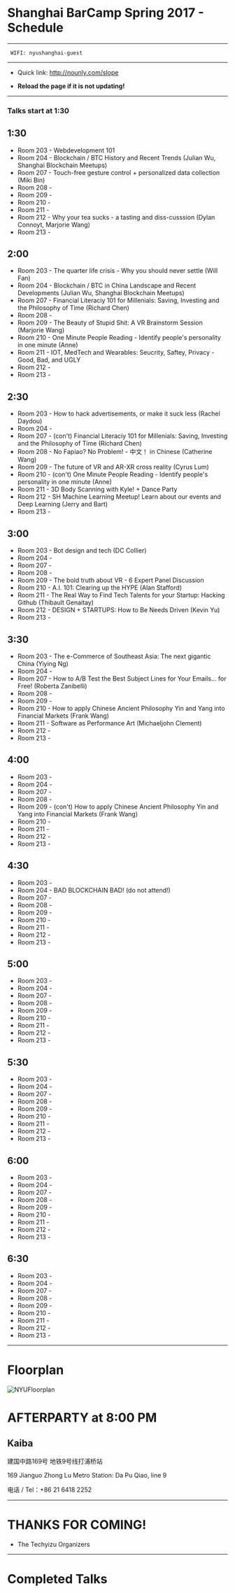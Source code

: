 # Shanghai BarCamp Spring 2017 - Schedule

--------------------------------
```
 WIFI: nyushanghai-guest
```
--------------------------------

* Quick link:  http://nounly.com/slope

* **Reload the page if it is not updating!**
--------------------------------

### Talks start at 1:30

## 1:30 

* Room 203 - Webdevelopment 101
* Room 204 - Blockchain / BTC History and Recent Trends (Julian Wu, Shanghai Blockchain Meetups)
* Room 207 - Touch-free gesture control + personalized data collection (Miki Bin)
* Room 208 - 
* Room 209 - 
* Room 210 - 
* Room 211 - 
* Room 212 - Why your tea sucks - a tasting and diss-cusssion (Dylan Connoyt, Marjorie Wang)
* Room 213 - 

## 2:00 

* Room 203 - The quarter life crisis - Why you should never settle (Will Fan)
* Room 204 - Blockchain / BTC in China Landscape and Recent Developments (Julian Wu, Shanghai Blockchain Meetups)
* Room 207 - Financial Literaciy 101 for Millenials: Saving, Investing and the Philosophy of Time (Richard Chen)
* Room 208 - 
* Room 209 - The Beauty of Stupid Shit: A VR Brainstorm Session (Marjorie Wang)
* Room 210 - One Minute People Reading - Identify people's personality in one minute (Anne)
* Room 211 - IOT, MedTech and Wearables: Seucrity, Saftey, Privacy - Good, Bad, and UGLY
* Room 212 - 
* Room 213 - 

## 2:30 


* Room 203 - How to hack advertisements, or make it suck less (Rachel Daydou)
* Room 204 - 
* Room 207 - (con't) Financial Literaciy 101 for Millenials: Saving, Investing and the Philosophy of Time (Richard Chen)
* Room 208 - No Fapiao? No Problem! - 中文！ in Chinese (Catherine Wang)
* Room 209 - The future of VR and AR-XR cross reality (Cyrus Lum)
* Room 210 - (con't) One Minute People Reading - Identify people's personality in one minute (Anne)
* Room 211 - 3D Body Scanning with Kyle! + Dance Party 
* Room 212 - SH Machine Learning Meetup! Learn about our events and Deep Learning (Jerry and Bart)
* Room 213 - 


## 3:00 


* Room 203 - Bot design and tech (DC Collier)
* Room 204 - 
* Room 207 - 
* Room 208 - 
* Room 209 - The bold truth about VR - 6 Expert Panel Discussion
* Room 210 - A.I. 101: Clearing up the HYPE (Alan Stafford)
* Room 211 - The Real Way to Find Tech Talents for your Startup: Hacking Github (Thibault Genaitay)
* Room 212 - DESIGN + STARTUPS: How to Be Needs Driven (Kevin Yu)
* Room 213 - 

## 3:30 

* Room 203 - The e-Commerce of Southeast Asia: The next gigantic China (Yiying Ng)
* Room 204 - 
* Room 207 - How to A/B Test the Best Subject Lines for Your Emails... for Free! (Roberta Zanibelli)
* Room 208 - 
* Room 209 - 
* Room 210 - How to apply Chinese Ancient Philosophy Yin and Yang into Financial Markets (Frank Wang)
* Room 211 - Software as Performance Art (Michaeljohn Clement)
* Room 212 - 
* Room 213 - 

## 4:00 

* Room 203 - 
* Room 204 - 
* Room 207 - 
* Room 208 - 
* Room 209 - (con't) How to apply Chinese Ancient Philosophy Yin and Yang into Financial Markets (Frank Wang)
* Room 210 - 
* Room 211 - 
* Room 212 - 
* Room 213 - 

## 4:30 

* Room 203 - 
* Room 204 - BAD BLOCKCHAIN BAD! (do not attend!)
* Room 207 - 
* Room 208 - 
* Room 209 - 
* Room 210 - 
* Room 211 - 
* Room 212 - 
* Room 213 - 

## 5:00 

* Room 203 - 
* Room 204 - 
* Room 207 - 
* Room 208 - 
* Room 209 - 
* Room 210 - 
* Room 211 - 
* Room 212 - 
* Room 213 - 


## 5:30 

* Room 203 - 
* Room 204 - 
* Room 207 - 
* Room 208 - 
* Room 209 - 
* Room 210 - 
* Room 211 - 
* Room 212 - 
* Room 213 - 

## 6:00 

* Room 203 - 
* Room 204 - 
* Room 207 - 
* Room 208 - 
* Room 209 - 
* Room 210 - 
* Room 211 - 
* Room 212 - 
* Room 213 - 



## 6:30 

* Room 203 - 
* Room 204 - 
* Room 207 - 
* Room 208 - 
* Room 209 - 
* Room 210 - 
* Room 211 - 
* Room 212 - 
* Room 213 - 




--------------------------------
# Floorplan

![NYUFloorplan](/pages/images/NYU_Floorplan_Barcamp_201611_600b.jpg)


# AFTERPARTY at 8:00 PM

## Kaiba 

建国中路169号
地铁9号线打浦桥站

169 Jianguo Zhong Lu
Metro Station: Da Pu Qiao, line 9

电话 / Tel：+86 21 6418 2252

--------------------------------

# THANKS FOR COMING!

- The Techyizu Organizers

--------------------------------

# Completed Talks

